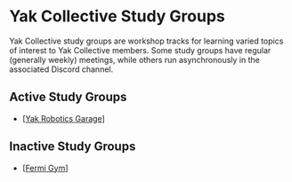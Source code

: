 # Yak Collective Study Groups

Yak Collective study groups are workshop tracks for learning varied topics of interest to Yak Collective members. Some study groups have regular (generally weekly) meetings, while others run asynchronously in the associated Discord channel.

<!-- ----------------------------------------------------- -->
<!-- DO NOT REMOVE THIS LINE! DO NOT EDIT BELOW THIS LINE! -->
<!-- ----------------------------------------------------- -->

## Active Study Groups
- [[Yak Robotics Garage]]

## Inactive Study Groups
- [[Fermi Gym]]


[//begin]: # "Autogenerated link references for markdown compatibility"
[Yak Robotics Garage]: <Study Groups/Yak Robotics Garage.md> "Yak Robotics Garage"
[Fermi Gym]: <Study Groups/Fermi Gym.md> "Fermi Gym"
[//end]: # "Autogenerated link references"
